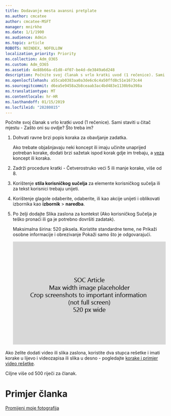 ```yaml
---
title: Dodavanje mesta avansni pretplate
ms.author: cmcatee
author: cmcatee-MSFT
manager: mnirkhe
ms.date: 1/1/1900
ms.audience: Admin
ms.topic: article
ROBOTS: NOINDEX, NOFOLLOW
localization_priority: Priority
ms.collection: Adm_O365
ms.custom: Adm_O365
ms.assetid: 4e88b66a-d1d8-4f07-be4d-de3849a6d248
description: Počnite svoj članak s vrlo kratki uvod (1 rečenice). Sami staviti u čitač mjestu - Zašto oni su ovdje? Što treba im?
ms.openlocfilehash: a55cab0383aa0a3de6c6c4a50ffd8c51e1673c44
ms.sourcegitcommit: d6ea5e9458a2b8ceaab3ac4bd483e1130b9a398a
ms.translationtype: MT
ms.contentlocale: hr-HR
ms.lasthandoff: 01/15/2019
ms.locfileid: "28280815"
---
```

Počnite svoj članak s vrlo kratki uvod (1 rečenice). Sami staviti u čitač mjestu - Zašto oni su ovdje? Što treba im? 
  
1. Dohvati ravne brzi popis koraka za obavljanje zadatka.
    
    Ako trebate objašnjavaju neki koncept ili imaju učinite unaprijed potreban korake, dodati brzi sažetak ispod korak gdje im trebaju, a [veza](https://support.office.com/article/f37e7984-cf03-4fde-92d3-82970d7e241b.aspx) koncept ili koraka. 
    
2. Zadrži procedure kratki - Četverostruko veći 5 ili manje korake, više od 8.
    
3. Korištenje **stila korisničkog sučelja** za elemente korisničkog sučelja ili za tekst korisnici trebaju unijeti. 
    
4. Korištenje glagole odaberite, odaberite, ili kao akcije unijeti i oblikovati izbornika kao **izbornik** \> **naredba**.
    
5. Po želji dodajte Slika zaslona za kontekst (Ako korisničkog Sučelja je teško pronaći ili ga je potrebno dovršiti zadatak).
    
    Maksimalna širina: 520 piksela. Koristite standardne teme, ne Prikaži osobne informacije i obrezivanje Pokaži samo što je odgovarajući. 
    
    ![Rezervirano mjesto - Maksimalna širina crteža PnP članak je 520 piksela](media/7d43d3be-8658-4a5b-aa15-ed62a47a2b24.png)
  
Ako želite dodati video ili slika zaslona, koristite dva stupca rešetke i imati korake u lijevo i videozapisa ili slika u desno - pogledajte [korake i primjer video rešetke](https://support.office.com/article/14ce8e82-efa0-47f5-bb84-94f078db3dae.aspx). 
  
Ciljne više od 500 riječi za članak.
  
# <a name="example-article"></a>Primjer članka

[Promijeni moje fotografija](https://support.office.com/article/555376e0-1fca-49ba-8434-307a0525c767.aspx)
  

